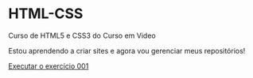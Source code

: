 # HTML-CSS
 Curso de HTML5 e CSS3 do Curso em Video   

 Estou aprendendo a criar sites e agora vou gerenciar meus repositórios!

<a href="https://phfigs.github.io/HTML-CSS/Exerc%C3%ADcios/ex001%20(primeiro%20site)/index.html">Executar o exercício 001</a>